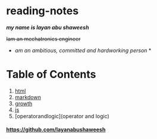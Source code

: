 # reading-notes

***my name is layan abu shaweesh***

~~Iam an mechatronics engineer~~

* *am an ambitious, committed and hardworking person* *



# Table of Contents
1. [html](html)
2. [markdown](markdown)
3. [growth](growth)
4. [js](js)
5. [operatorandlogic](operator and logic)



#### https://github.com/layanabushaweesh ####



